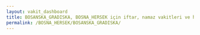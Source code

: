 ```yaml
---
layout: vakit_dashboard
title: BOSANSKA_GRADISKA, BOSNA_HERSEK için iftar, namaz vakitleri ve hava durumu - ilçe/eyalet seç
permalink: /BOSNA_HERSEK/BOSANSKA_GRADISKA/
---
```


<script type="text/javascript">
  var GLOBAL_COUNTRY = 'BOSNA_HERSEK';
  var GLOBAL_CITY = 'BOSANSKA_GRADISKA';
  var GLOBAL_STATE = '';
  var lat = 72;
  var lon = 21;
</script>
